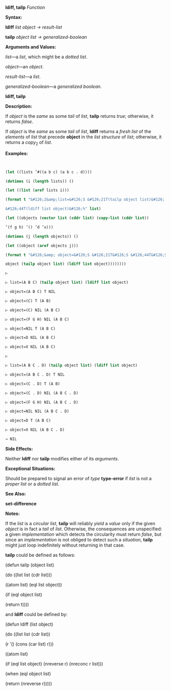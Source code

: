 **ldiff, tailp** *Function* 



**Syntax:** 



**ldiff** *list object → result-list* 



**tailp** *object list → generalized-boolean* 



**Arguments and Values:** 



*list*—a *list*, which might be a *dotted list*. 



*object*—an *object*. 



*result-list*—a *list*. 



*generalized-boolean*—a *generalized boolean*. 







 



 



**ldiff, tailp** 



**Description:** 



If *object* is the *same* as some *tail* of *list*, **tailp** returns *true*; otherwise, it returns *false*. 



If *object* is the *same* as some *tail* of *list*, **ldiff** returns a *fresh list* of the *elements* of *list* that precede **object** in the *list structure* of *list*; otherwise, it returns a *copy*<sub>2</sub> of *list*. 



**Examples:**
```lisp
 

(let ((lists ’#((a b c) (a b c . d)))) 

(dotimes (i (length lists)) () 

(let ((list (aref lists i))) 

(format t "&#126;2&amp;list=&#126;S &#126;21T(tailp object list)&#126; 

&#126;44T(ldiff list object)&#126;%" list) 

(let ((objects (vector list (cddr list) (copy-list (cddr list)) 

’(f g h) ’() ’d ’x))) 

(dotimes (j (length objects)) () 

(let ((object (aref objects j))) 

(format t "&#126;&amp; object=&#126;S &#126;21T&#126;S &#126;44T&#126;S" 

object (tailp object list) (ldiff list object)))))))) 

▷ 

▷ list=(A B C) (tailp object list) (ldiff list object) 

▷ object=(A B C) T NIL 

▷ object=(C) T (A B) 

▷ object=(C) NIL (A B C) 

▷ object=(F G H) NIL (A B C) 

▷ object=NIL T (A B C) 

▷ object=D NIL (A B C) 

▷ object=X NIL (A B C) 

▷ 

▷ list=(A B C . D) (tailp object list) (ldiff list object) 

▷ object=(A B C . D) T NIL 

▷ object=(C . D) T (A B) 

▷ object=(C . D) NIL (A B C . D) 

▷ object=(F G H) NIL (A B C . D) 

▷ object=NIL NIL (A B C . D) 

▷ object=D T (A B C) 

▷ object=X NIL (A B C . D) 

→ NIL 


```
**Side Effects:** 



Neither **ldiff** nor **tailp** modifies either of its *arguments*. 



**Exceptional Situations:** 



Should be prepared to signal an error of *type* **type-error** if *list* is not a *proper list* or a *dotted list*. 



 



 



**See Also:** 



**set-difference** 



**Notes:** 



If the *list* is a *circular list*, **tailp** will reliably *yield* a *value* only if the given *object* is in fact a *tail* of *list*. Otherwise, the consequences are unspecified: a given *implementation* which detects the circularity must return *false*, but since an *implementation* is not obliged to detect such a *situation*, **tailp** might just loop indefinitely without returning in that case. 



**tailp** could be defined as follows: 



(defun tailp (object list) 



(do ((list list (cdr list))) 



((atom list) (eql list object)) 



(if (eql object list) 



(return t)))) 



and **ldiff** could be defined by: 



(defun ldiff (list object) 



(do ((list list (cdr list)) 



(r ’() (cons (car list) r))) 



((atom list) 



(if (eql list object) (nreverse r) (nreconc r list))) 



(when (eql object list) 



(return (nreverse r))))) 



